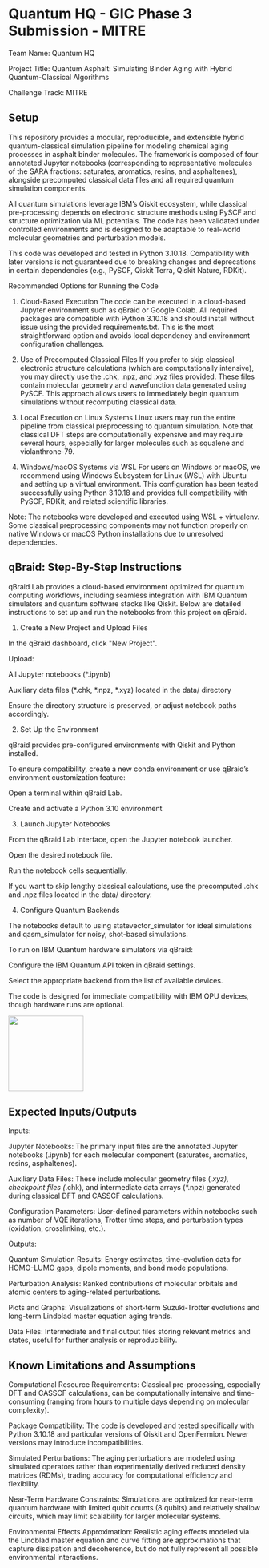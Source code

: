 # Quantum HQ - GIC Phase 3 Submission - MITRE

Team Name: Quantum HQ

Project Title: Quantum Asphalt: Simulating Binder Aging with Hybrid Quantum-Classical Algorithms

Challenge Track: MITRE



## Setup

This repository provides a modular, reproducible, and extensible hybrid quantum-classical simulation pipeline for modeling chemical aging processes in asphalt binder molecules. The framework is composed of four annotated Jupyter notebooks (corresponding to representative molecules of the SARA fractions: saturates, aromatics, resins, and asphaltenes), alongside precomputed classical data files and all required quantum simulation components.

All quantum simulations leverage IBM’s Qiskit ecosystem, while classical pre-processing depends on electronic structure methods using PySCF and structure optimization via ML potentials. The code has been validated under controlled environments and is designed to be adaptable to real-world molecular geometries and perturbation models.

This code was developed and tested in Python 3.10.18. Compatibility with later versions is not guaranteed due to breaking changes and deprecations in certain dependencies (e.g., PySCF, Qiskit Terra, Qiskit Nature, RDKit).

Recommended Options for Running the Code
1. Cloud-Based Execution
The code can be executed in a cloud-based Jupyter environment such as qBraid or Google Colab. All required packages are compatible with Python 3.10.18 and should install without issue using the provided requirements.txt. This is the most straightforward option and avoids local dependency and environment configuration challenges.

2. Use of Precomputed Classical Files
If you prefer to skip classical electronic structure calculations (which are computationally intensive), you may directly use the .chk, .npz, and .xyz files provided. These files contain molecular geometry and wavefunction data generated using PySCF. This approach allows users to immediately begin quantum simulations without recomputing classical data.

3. Local Execution on Linux Systems
Linux users may run the entire pipeline from classical preprocessing to quantum simulation. Note that classical DFT steps are computationally expensive and may require several hours, especially for larger molecules such as squalene and violanthrone-79.

4. Windows/macOS Systems via WSL
For users on Windows or macOS, we recommend using Windows Subsystem for Linux (WSL) with Ubuntu and setting up a virtual environment. This configuration has been tested successfully using Python 3.10.18 and provides full compatibility with PySCF, RDKit, and related scientific libraries.

Note: The notebooks were developed and executed using WSL + virtualenv. Some classical preprocessing components may not function properly on native Windows or macOS Python installations due to unresolved dependencies.


## qBraid: Step-By-Step Instructions

qBraid Lab provides a cloud-based environment optimized for quantum computing workflows, including seamless integration with IBM Quantum simulators and quantum software stacks like Qiskit. Below are detailed instructions to set up and run the notebooks from this project on qBraid.

1. Create a New Project and Upload Files

In the qBraid dashboard, click "New Project".


Upload:

All Jupyter notebooks (*.ipynb)

Auxiliary data files (*.chk, *.npz, *.xyz) located in the data/ directory

Ensure the directory structure is preserved, or adjust notebook paths accordingly.

2. Set Up the Environment

qBraid provides pre-configured environments with Qiskit and Python installed.

To ensure compatibility, create a new conda environment or use qBraid’s environment customization feature:

Open a terminal within qBraid Lab.

Create and activate a Python 3.10 environment

3. Launch Jupyter Notebooks

From the qBraid Lab interface, open the Jupyter notebook launcher.

Open the desired notebook file.

Run the notebook cells sequentially.

If you want to skip lengthy classical calculations, use the precomputed .chk and .npz files located in the data/ directory.

4. Configure Quantum Backends

The notebooks default to using statevector_simulator for ideal simulations and qasm_simulator for noisy, shot-based simulations.

To run on IBM Quantum hardware simulators via qBraid:

Configure the IBM Quantum API token in qBraid settings.

Select the appropriate backend from the list of available devices.

The code is designed for immediate compatibility with IBM QPU devices, though hardware runs are optional.

[<img src="https://qbraid-static.s3.amazonaws.com/logos/Launch_on_qBraid_black.png" width="150">](https://account.qbraid.com?gitHubUrl=https://github.com/mastermercury18/mitre-gic)
## Expected Inputs/Outputs

Inputs:

Jupyter Notebooks: The primary input files are the annotated Jupyter notebooks (.ipynb) for each molecular component (saturates, aromatics, resins, asphaltenes).

Auxiliary Data Files: These include molecular geometry files (*.xyz), checkpoint files (*.chk), and intermediate data arrays (*.npz) generated during classical DFT and CASSCF calculations.

Configuration Parameters: User-defined parameters within notebooks such as number of VQE iterations, Trotter time steps, and perturbation types (oxidation, crosslinking, etc.).

Outputs:

Quantum Simulation Results: Energy estimates, time-evolution data for HOMO-LUMO gaps, dipole moments, and bond mode populations.

Perturbation Analysis: Ranked contributions of molecular orbitals and atomic centers to aging-related perturbations.

Plots and Graphs: Visualizations of short-term Suzuki-Trotter evolutions and long-term Lindblad master equation aging trends.

Data Files: Intermediate and final output files storing relevant metrics and states, useful for further analysis or reproducibility.
## Known Limitations and Assumptions

Computational Resource Requirements: Classical pre-processing, especially DFT and CASSCF calculations, can be computationally intensive and time-consuming (ranging from hours to multiple days depending on molecular complexity).

Package Compatibility: The code is developed and tested specifically with Python 3.10.18 and particular versions of Qiskit and OpenFermion. Newer versions may introduce incompatibilities.

Simulated Perturbations: The aging perturbations are modeled using simulated operators rather than experimentally derived reduced density matrices (RDMs), trading accuracy for computational efficiency and flexibility.

Near-Term Hardware Constraints: Simulations are optimized for near-term quantum hardware with limited qubit counts (8 qubits) and relatively shallow circuits, which may limit scalability for larger molecular systems.

Environmental Effects Approximation: Realistic aging effects modeled via the Lindblad master equation and curve fitting are approximations that capture dissipation and decoherence, but do not fully represent all possible environmental interactions.
